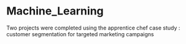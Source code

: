 # Machine_Learning
Two projects were completed using the apprentice chef case study : customer segmentation for targeted marketing campaigns
